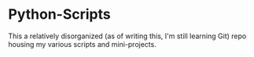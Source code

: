 # Python-Scripts

This a relatively disorganized (as of writing this, I'm still learning Git) repo housing my various scripts and mini-projects.
